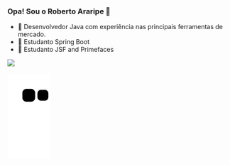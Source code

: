 ### Opa! Sou o Roberto Araripe 👋

- 🔭 Desenvolvedor Java com experiência nas principais ferramentas de mercado.
- 🌱 Estudanto Spring Boot
- 🌱 Estudanto JSF and Primefaces





<div> 
  
  <a href="https://www.linkedin.com/in/roberto-araripe-5a2912197/" target="_blank"><img src="https://img.shields.io/badge/-LinkedIn-%230077B5?style=for-the-badge&logo=linkedin&logoColor=white" target="_blank"></a> 
 
  ![Snake animation](https://github.com/rafaballerini/rafaballerini/blob/output/github-contribution-grid-snake.svg)
 
</div>


